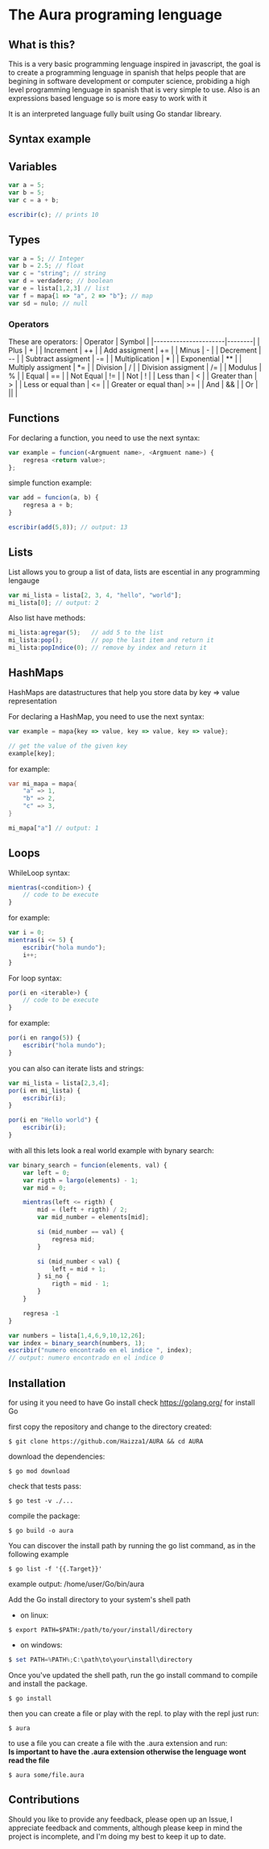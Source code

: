 # The Aura programing lenguage

## What is this?
This is a very basic programming lenguage inspired in javascript, the goal is to create a programming lenguage in spanish
that helps people that are begining in software development or computer science, probiding a high level programming lenguage
in spanish that is very simple to use. Also is an expressions based lenguage so is more easy to work with it

It is an interpreted language fully built using Go standar libreary.

## Syntax example

## Variables
```ts
var a = 5;
var b = 5;
var c = a + b;

escribir(c); // prints 10
```

## Types
```ts
var a = 5; // Integer
var b = 2.5; // float
var c = "string"; // string
var d = verdadero; // boolean
var e = lista[1,2,3] // list
var f = mapa{1 => "a", 2 => "b"}; // map
var sd = nulo; // null
```

### Operators

These are operators:
| Operator             | Symbol |
|----------------------|--------|
| Plus                 |    +   |
| Increment            |   ++   |
| Add assigment        |   +=   |
| Minus                |    -   |
| Decrement            |    --  |
| Subtract assigment   |   -=   |
| Multiplication       |    *   |
| Exponential          |   **   |
| Multiply assigment   |   *=   |
| Division             |    /   |
| Division assigment   |   /=   |
| Modulus              |    %   |
| Equal                |   ==   |
| Not Equal            |   !=   |
| Not                  |    !   |
| Less than            |    <   |
| Greater than         |    >   |
| Less or equal than   |   <=   |
| Greater or equal than|   >=   |
| And                  |   &&   |
| Or                   |  \|\|  |

## Functions
For declaring a function, you need to use the next syntax:
```ts
var example = funcion(<Argmuent name>, <Argmuent name>) {
    regresa <return value>;
};
```

simple function example:
```ts
var add = funcion(a, b) {
    regresa a + b;
}

escribir(add(5,8)); // output: 13
```

## Lists
List allows you to group a list of data, 
lists are escential in any programming lengauge
```ts
var mi_lista = lista[2, 3, 4, "hello", "world"];
mi_lista[0]; // output: 2
```

Also list have methods:
```js
mi_lista:agregar(5);   // add 5 to the list
mi_lista:pop();        // pop the last item and return it
mi_lista:popIndice(0); // remove by index and return it
```


## HashMaps
HashMaps are datastructures that help you store data by key => value
representation

For declaring a HashMap, you need to use the next syntax:
```ts
var example = mapa{key => value, key => value, key => value};

// get the value of the given key
example[key];
```

for example:
```dart
var mi_mapa = mapa{
    "a" => 1,
    "b" => 2,
    "c" => 3,
}

mi_mapa["a"] // output: 1
```

## Loops
WhileLoop syntax:
```ts
mientras(<condition>) {
    // code to be execute
}
```

for example:
```ts
var i = 0;
mientras(i <= 5) {
    escribir("hola mundo");
    i++;
}
```

For loop syntax:
```ts
por(i en <iterable>) {
    // code to be execute
}
```

for example:
```ts
por(i en rango(5)) {
    escribir("hola mundo");
}
```

you can also can iterate lists and strings:
```ts
var mi_lista = lista[2,3,4];
por(i en mi_lista) {
    escribir(i);
}

por(i en "Hello world") {
    escribir(i);
}
```

with all this lets look a real world example with bynary search:
```ts
var binary_search = funcion(elements, val) {
    var left = 0;
    var rigth = largo(elements) - 1;
    var mid = 0;

    mientras(left <= rigth) {
        mid = (left + rigth) / 2;
        var mid_number = elements[mid];

        si (mid_number == val) {
            regresa mid;
        }

        si (mid_number < val) {
            left = mid + 1;
        } si_no {
            rigth = mid - 1;
        }
    }

    regresa -1
}

var numbers = lista[1,4,6,9,10,12,26];
var index = binary_search(numbers, 1);
escribir("numero encontrado en el indice ", index);
// output: numero encontrado en el indice 0
```

## Installation
for using it you need to have Go install check https://golang.org/ for install Go

first copy the repository and change to the directory created:
```shell
$ git clone https://github.com/Haizza1/AURA && cd AURA
```
download the dependencies:
```shell
$ go mod download
```
check that tests pass:
```shell
$ go test -v ./...
```
compile the package:
```shell
$ go build -o aura
```

You can discover the install path by running the go list command, as in the following example
```shell
$ go list -f '{{.Target}}'
```
example output: /home/user/Go/bin/aura <br>

Add the Go install directory to your system's shell path
* on linux:
```shell
$ export PATH=$PATH:/path/to/your/install/directory
```

* on windows:
```powershell
$ set PATH=%PATH%;C:\path\to\your\install\directory
```

Once you've updated the shell path, run the go install command to compile and install the package.
```shell
$ go install
```

then you can create a file or play with the repl. 
to play with the repl just run:
```shell
$ aura
```

to use a file you can create a file with the .aura extension and run: \
**Is important to have the .aura extension otherwise the lenguage wont read the file**
```shell
$ aura some/file.aura
```


## Contributions
Should you like to provide any feedback, please open up an Issue, I appreciate feedback and comments, although please keep in 
mind the project is incomplete, and I'm doing my best to keep it up to date.
